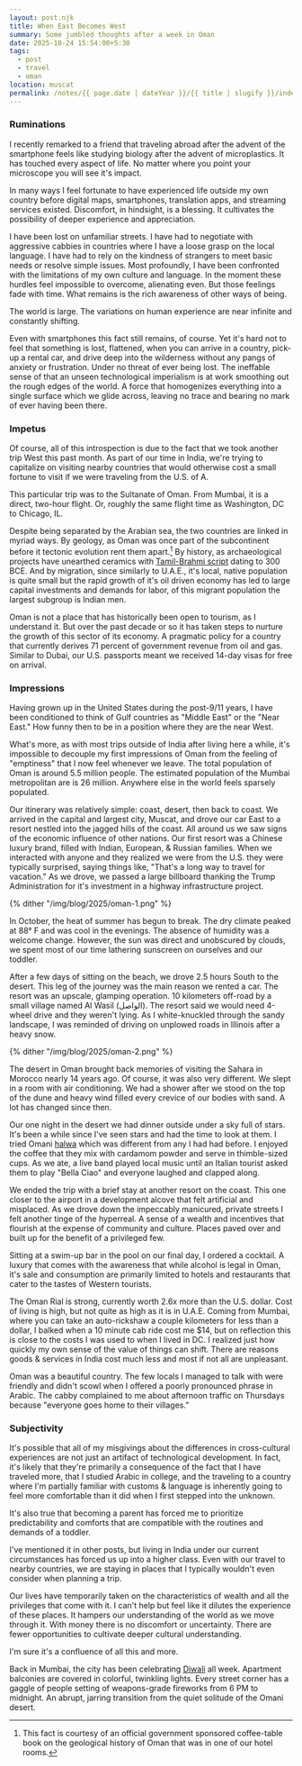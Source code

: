 ```yaml
---
layout: post.njk
title: When East Becomes West
summary: Some jumbled thoughts after a week in Oman
date: 2025-10-24 15:54:00+5:30
tags:
  - post
  - travel
  - oman
location: muscat
permalink: /notes/{{ page.date | dateYear }}/{{ title | slugify }}/index.html
---
```


### Ruminations

I recently remarked to a friend that traveling abroad after the advent of the smartphone feels like studying biology after the advent of microplastics. It has touched every aspect of life. No matter where you point your microscope you will see it's impact.

In many ways I feel fortunate to have experienced life outside my own country before digital maps, smartphones, translation apps, and streaming services existed. Discomfort, in hindsight, is a blessing. It cultivates the possibility of deeper experience and appreciation.

I have been lost on unfamiliar streets. I have had to negotiate with aggressive cabbies in countries where I have a loose grasp on the local language. I have had to rely on the kindness of strangers to meet basic needs or resolve simple issues. Most profoundly, I have been confronted with the limitations of my own culture and language. In the moment these hurdles feel impossible to overcome, alienating even. But those feelings fade with time. What remains is the rich awareness of other ways of being.

The world is large. The variations on human experience are near infinite and constantly shifting.

Even with smartphones this fact still remains, of course. Yet it's hard not to feel that something is lost, flattened, when you can arrive in a country, pick-up a rental car, and drive deep into the wilderness without any pangs of anxiety or frustration. Under no threat of ever being lost. The ineffable sense of that an unseen technological imperialism is at work smoothing out the rough edges of the world. A force that homogenizes everything into a single surface which we glide across, leaving no trace and bearing no mark of ever having been there.

### Impetus

Of course, all of this introspection is due to the fact that we took another trip West this past month. As part of our time in India, we're trying to capitalize on visiting nearby countries that would otherwise cost a small fortune to visit if we were traveling from the U.S. of A.

This particular trip was to the Sultanate of Oman. From Mumbai, it is a direct, two-hour flight. Or, roughly the same flight time as Washington, DC to Chicago, IL.

Despite being separated by the Arabian sea, the two countries are linked in myriad ways. By geology, as Oman was once part of the subcontinent before it tectonic evolution rent them apart.[^1] By history, as archaeological projects have unearthed ceramics with [Tamil-Brahmi script](https://www.thehindu.com/news/national/potsherd-with-tamilbrahmi-script-found-in-oman/article4038866.ece) dating to 300 BCE. And by migration, since similarly to U.A.E., it's local, native population is quite small but the rapid growth of it's oil driven economy has led to large capital investments and demands for labor, of this migrant population the largest subgroup is Indian men.

Oman is not a place that has historically been open to tourism, as I understand it. But over the past decade or so it has taken steps to nurture the growth of this sector of its economy. A pragmatic policy for a country that currently derives 71 percent of government revenue from oil and gas. Similar to Dubai, our U.S. passports meant we received 14-day visas for free on arrival.

### Impressions

Having grown up in the United States during the post-9/11 years, I have been conditioned to think of Gulf countries as "Middle East" or the "Near East." How funny then to be in a position where they are the near West.

What's more, as with most trips outside of India after living here a while, it's impossible to decouple my first impressions of Oman from the feeling of "emptiness" that I now feel whenever we leave. The total population of Oman is around 5.5 million people. The estimated population of the Mumbai metropolitan are is 26 million. Anywhere else in the world feels sparsely populated.

Our itinerary was relatively simple: coast, desert, then back to coast. We arrived in the capital and largest city, Muscat, and drove our car East to a resort nestled into the jagged hills of the coast. All around us we saw signs of the economic influence of other nations. Our first resort was a Chinese luxury brand, filled with Indian, European, & Russian families. When we interacted with anyone and they realized we were from the U.S. they were typically surprised, saying things like, "That's a long way to travel for vacation." As we drove, we passed a large billboard thanking the Trump Administration for it's investment in a highway infrastructure project.

{% dither "/img/blog/2025/oman-1.png" %}

In October, the heat of summer has begun to break. The dry climate peaked at 88° F and was cool in the evenings. The absence of humidity was a welcome change. However, the sun was direct and unobscured by clouds, we spent most of our time lathering sunscreen on ourselves and our toddler.

After a few days of sitting on the beach, we drove 2.5 hours South to the desert. This leg of the journey was the main reason we rented a car. The resort was an upscale, glamping operation. 10 kilometers off-road by a small village named Al Wasil (الواصل). The resort said we would need 4-wheel drive and they weren't lying. As I white-knuckled through the sandy landscape, I was reminded of driving on unplowed roads in Illinois after a heavy snow.

{% dither "/img/blog/2025/oman-2.png" %}

The desert in Oman brought back memories of visiting the Sahara in Morocco nearly 14 years ago. Of course, it was also very different. We slept in a room with air conditioning. We had a shower after we stood on the top of the dune and heavy wind filled every crevice of our bodies with sand. A lot has changed since then.

Our one night in the desert we had dinner outside under a sky full of stars. It's been a while since I've seen stars and had the time to look at them. I tried Omani [halwa](https://en.wikipedia.org/wiki/Halva) which was different from any I had had before. I enjoyed the coffee that they mix with cardamom powder and serve in thimble-sized cups. As we ate, a live band played local music until an Italian tourist asked them to play "Bella Ciao" and everyone laughed and clapped along.

We ended the trip with a brief stay at another resort on the coast. This one closer to the airport in a development alcove that felt artificial and misplaced. As we drove down the impeccably manicured, private streets I felt another tinge of the hyperreal. A sense of a wealth and incentives that flourish at the expense of community and culture. Places paved over and built up for the benefit of a privileged few.

Sitting at a swim-up bar in the pool on our final day, I ordered a cocktail. A luxury that comes with the awareness that while alcohol is legal in Oman, it's sale and consumption are primarily limited to hotels and restaurants that cater to the tastes of Western tourists.

The Oman Rial is strong, currently worth 2.6x more than the U.S. dollar. Cost of living is high, but not quite as high as it is in U.A.E. Coming from Mumbai, where you can take an auto-rickshaw a couple kilometers for less than a dollar, I balked when a 10 minute cab ride cost me $14, but on reflection this is close to the costs I was used to when I lived in DC. I realized just how quickly my own sense of the value of things can shift. There are reasons goods & services in India cost much less and most if not all are unpleasant.

Oman was a beautiful country. The few locals I managed to talk with were friendly and didn't scowl when I offered a poorly pronounced phrase in Arabic. The cabby complained to me about afternoon traffic on Thursdays because "everyone goes home to their villages."

### Subjectivity

It's possible that all of my misgivings about the differences in cross-cultural experiences are not just an artifact of technological development. In fact, it's likely that they're primarily a consequence of the fact that I have traveled more, that I studied Arabic in college, and the traveling to a country where I'm partially familiar with customs & language is inherently going to feel more comfortable than it did when I first stepped into the unknown.

It's also true that becoming a parent has forced me to prioritize predictability and comforts that are compatible with the routines and demands of a toddler.

I've mentioned it in other posts, but living in India under our current circumstances has forced us up into a higher class. Even with our travel to nearby countries, we are staying in places that I typically wouldn't even consider when planning a trip.

Our lives have temporarily taken on the characteristics of wealth and all the privileges that come with it. I can't help but feel like it dilutes the experience of these places. It hampers our understanding of the world as we move through it. With money there is no discomfort or uncertainty. There are fewer opportunities to cultivate deeper cultural understanding.

I'm sure it's a confluence of all this and more.

Back in Mumbai, the city has been celebrating [Diwali](https://en.wikipedia.org/wiki/Diwali) all week. Apartment balconies are covered in colorful, twinkling lights. Every street corner has a gaggle of people setting of weapons-grade fireworks from 6 PM to midnight. An abrupt, jarring transition from the quiet solitude of the Omani desert.

[^1]: This fact is courtesy of an official government sponsored coffee-table book on the geological history of Oman that was in one of our hotel rooms.
